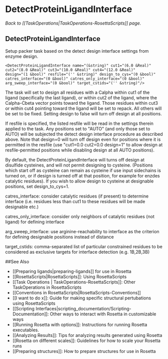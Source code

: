 # DetectProteinLigandInterface
*Back to [[TaskOperations|TaskOperations-RosettaScripts]] page.*
## DetectProteinLigandInterface

Setup packer task based on the detect design interface settings from enzyme design.

    <DetectProteinLigandInterface name="(&string)" cut1="(6.0 &Real)" cut2="(8.0 &Real)" cut3="(10.0 &Real)" cut4="(12.0 &Real)" 
    design="(1 &bool)" resfile="('' &string)" design_to_cys="(0 &bool)" catres_interface="(0 &bool)" catres_only_interface="(0 &bool)" 
    arg_sweep_interface="(0 &bool)" target_cstids="('' &string)"/>

The task will set to design all residues with a Calpha within cut1 of the ligand (specifically the last ligand), or within cut2 of the ligand, where the Calpha-Cbeta vector points toward the ligand. Those residues within cut3 or within cut4 pointing toward the ligand will be set to repack. All others will be set to be fixed. Setting design to false will turn off design at all positions.

If resfile is specified, the listed resfile will be read in the settings therein applied to the task. Any positions set to "AUTO" (and only those set to AUTO) will be subjected the detect design interface procedure as described above. Note that design=0 will turn off design even for positions where it is permitted in the resfile (use "cut1=0.0 cut2=0.0 design=1" to allow design at resfile-permitted positions while disabling design at all AUTO positions).

By default, the DetectProteinLigandInterface will turns off design at disulfide cysteines, and will not permit designing to cysteine. (Positions which start off as cysteine can remain as cysteine if use input sidechains is turned on, or if design is turned off at that position, for example for enzdes catalytic residues). If you wish to allow design to cysteine at designable positions, set design\_to\_cys=1.

catres\_interface: consider catalytic residues (if present) to determine interface (i.e. residues less than cut1 to these residues will be made designable etc.)

catres\_only\_interface: consider only neighbors of catalytic residues (not ligand) for defining interface

arg\_sweep\_interface: use arginine-reachability to interface as the criterion for defining designable positions instead of distance

target\_cstids: comma-separated list of particular constrained residues to be considered as exclusive targets for interface detection (e.g. 1B,2B,3B)

##See Also

* [[Preparing ligands|preparing-ligands]] for use in Rosetta
* [[RosettaScripts|RosettaScripts]]: Using RosettaScripts
* [[Task Operations | TaskOperations-RosettaScripts]]: Other TaskOperations in RosettaScripts
* [[Conventions in RosettaScripts|RosettaScripts-Conventions]]
* [[I want to do x]]: Guide for making specific structural pertubations using RosettaScripts
* [[Scripting Interfaces|scripting_documentation/Scripting-Documentation]]: Other ways to interact with Rosetta in customizable ways
* [[Running Rosetta with options]]: Instructions for running Rosetta executables.
* [[Analyzing Results]]: Tips for analyzing results generated using Rosetta
* [[Rosetta on different scales]]: Guidelines for how to scale your Rosetta runs
* [[Preparing structures]]: How to prepare structures for use in Rosetta